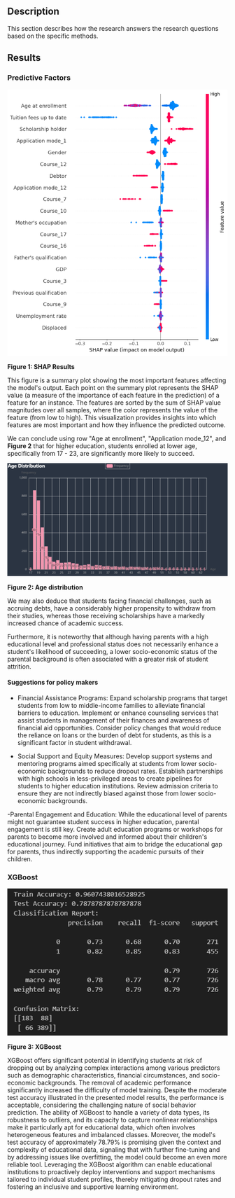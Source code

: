 ## Description
This section describes how the research answers the research questions based on the specific methods.

## Results

### Predictive Factors

<img src="SHAP.png" alt="SHAP">

**Figure 1: SHAP Results**

This figure is a summary plot showing the most important features affecting the model's output. Each point on the summary plot represents the SHAP value (a measure of the importance of each feature in the prediction) of a feature for an instance. The features are sorted by the sum of SHAP value magnitudes over all samples, where the color represents the value of the feature (from low to high). This visualization provides insights into which features are most important and how they influence the predicted outcome.

We can conclude using row "Age at enrollment", "Application mode_12", and **Figure 2** that for higher education, students enrolled at lower age, specifically from 17 - 23, are significantly more likely to succeed.

<img src="Age.png" alt="Age">

**Figure 2: Age distribution**

We may also deduce that students facing financial challenges, such as accruing debts, have a considerably higher propensity to withdraw from their studies, whereas those receiving scholarships have a markedly increased chance of academic success.

Furthermore, it is noteworthy that although having parents with a high educational level and professional status does not necessarily enhance a student's likelihood of succeeding, a lower socio-economic status of the parental background is often associated with a greater risk of student attrition.

#### Suggestions for policy makers

- Financial Assistance Programs:
  Expand scholarship programs that target students from low to middle-income families to alleviate financial barriers to education.
  Implement or enhance counseling services that assist students in management of their finances and awareness of financial aid opportunities.
  Consider policy changes that would reduce the reliance on loans or the burden of debt for students, as this is a significant factor in student withdrawal.

- Social Support and Equity Measures:
   Develop support systems and mentoring programs aimed specifically at students from lower socio-economic backgrounds to reduce dropout rates.
   Establish partnerships with high schools in less-privileged areas to create pipelines for students to higher education institutions.
   Review admission criteria to ensure they are not indirectly biased against those from lower socio-economic backgrounds.
  
-Parental Engagement and Education:
While the educational level of parents might not guarantee student success in higher education, parental engagement is still key.
  Create adult education programs or workshops for parents to become more involved and informed about their children's educational journey.
  Fund initiatives that aim to bridge the educational gap for parents, thus indirectly supporting the academic pursuits of their children.
  
### XGBoost

<img src="XGBoost.png" alt="XGBoost">

**Figure 3: XGBoost**

XGBoost offers significant potential in identifying students at risk of dropping out by analyzing complex interactions among various predictors such as demographic characteristics, financial circumstances, and socio-economic backgrounds. The removal of academic performance significantly increased the difficulty of model training. Despite the moderate test accuracy illustrated in the presented model results, the performance is acceptable, considering the challenging nature of social behavior prediction. The ability of XGBoost to handle a variety of data types, its robustness to outliers, and its capacity to capture nonlinear relationships make it particularly apt for educational data, which often involves heterogeneous features and imbalanced classes. Moreover, the model's test accuracy of approximately 78.79% is promising given the context and complexity of educational data, signaling that with further fine-tuning and by addressing issues like overfitting, the model could become an even more reliable tool. Leveraging the XGBoost algorithm can enable educational institutions to proactively deploy interventions and support mechanisms tailored to individual student profiles, thereby mitigating dropout rates and fostering an inclusive and supportive learning environment.

